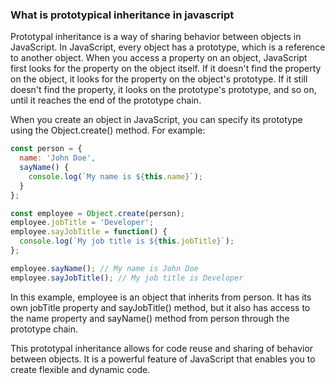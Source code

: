 ### What is prototypical inheritance in javascript

Prototypal inheritance is a way of sharing behavior between objects in JavaScript. In JavaScript, every object has a prototype, which is a reference to another object. When you access a property on an object, JavaScript first looks for the property on the object itself. If it doesn't find the property on the object, it looks for the property on the object's prototype. If it still doesn't find the property, it looks on the prototype's prototype, and so on, until it reaches the end of the prototype chain.

When you create an object in JavaScript, you can specify its prototype using the Object.create() method. For example:

```javascript
const person = {
  name: 'John Doe',
  sayName() {
    console.log(`My name is ${this.name}`);
  }
};

const employee = Object.create(person);
employee.jobTitle = 'Developer';
employee.sayJobTitle = function() {
  console.log(`My job title is ${this.jobTitle}`);
};

employee.sayName(); // My name is John Doe
employee.sayJobTitle(); // My job title is Developer
```

In this example, employee is an object that inherits from person. It has its own jobTitle property and sayJobTitle() method, but it also has access to the name property and sayName() method from person through the prototype chain.

This prototypal inheritance allows for code reuse and sharing of behavior between objects. It is a powerful feature of JavaScript that enables you to create flexible and dynamic code.